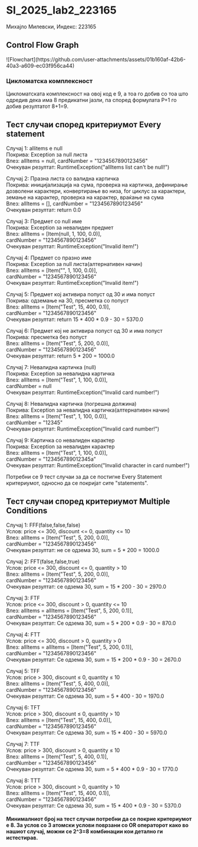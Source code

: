 # SI_2025_lab2_223165

Михајло Милевски, Индекс: 223165

<h2>Control Flow Graph</h2>
![Flowchart](https://github.com/user-attachments/assets/01b160af-42b6-40a3-a609-ec03f956ca44)

<h3>Цикломатска комплексност</h3>
Цикломатската комплексност на овој код е 9, а тоа го добив со тоа што одредив дека има 8 предикатни јазли, па според формулата P+1 го добив резултатот 8+1=9.

<h2>Тест случаи според критериумот Every statement</h2>

Случај 1: allitems e null</br>
  Покрива: Exception за null листа</br>
  Влез: allItems = null, cardNumber = "1234567890123456"</br>
  Очекуван резултат: RuntimeException("allItems list can't be null!")</br>

Случај 2: Празна листа со валидна картичка</br>
  Покрива: иницијализација на сума, проверка на картичка, дефинирање дозволени карактери, конвертирање во низа, for циклус за карактери, земање на карактер, проверка на карактер, враќање на сума</br>
  Влез: allItems = [], cardNumber = "1234567890123456"</br>
  Очекуван резултат: return 0.0</br>

Случај 3: Предмет со null име</br>
  Покрива: Exception за невалиден предмет<br>
  Влез: allItems = [Item(null, 1, 100, 0.0)], <br>
        cardNumber = "1234567890123456"<br>
  Очекуван резултат: RuntimeException("Invalid item!")<br>

Случај 4: Предмет со празно име</br>
  Покрива: Exception за null листа(алтернативен начин)<br>
  Влез: allItems = [Item("", 1, 100, 0.0)], <br>
        cardNumber = "1234567890123456"<br>
  Очекуван резултат: RuntimeException("Invalid item!")<br>

Случај 5: Предмет кој активира попуст од 30 и има попуст<br>
  Покрива: одземање на 30, пресметка со попуст<br>
  Влез: allItems = [Item("Test", 15, 400, 0.1)], <br>
        cardNumber = "1234567890123456"<br>
  Очекуван резултат: return 15 * 400 * 0.9 - 30 = 5370.0<br>

Случај 6: Предмет кој не активира попуст од 30 и има попуст<br>
  Покрива: пресметка без попуст<br>
  Влез: allItems = [Item("Test", 5, 200, 0.0)], <br>
        cardNumber = "1234567890123456"<br>
  Очекуван резултат: return 5 * 200 = 1000.0<br>

Случај 7: Невалидна картичка (null)<br>
  Покрива: Exception за невалидна картичка<br>
  Влез: allItems = [Item("Test", 1, 100, 0.0)], <br>
        cardNumber = null<br>
  Очекуван резултат: RuntimeException("Invalid card number!")<br>

Случај 8: Невалидна картичка (погрешна должина)<br>
  Покрива: Exception за невалидна картичка(алтернативен начин)<br>
  Влез: allItems = [Item("Test", 1, 100, 0.0)], <br>
        cardNumber = "12345"<br>
  Очекуван резултат: RuntimeException("Invalid card number!")<br>

Случај 9: Картичка со невалиден карактер<br>
  Покрива: Exception за невалиден карактер<br>
  Влез: allItems = [Item("Test", 1, 100, 0.0)], <br>
        cardNumber = "123456789012345a"<br>
  Очекуван резултат: RuntimeException("Invalid character in card number!")<br>

Потребни се 9 тест случаи за да се постигне Every Statement критериумот, односно да се покријат сите "statements".<br>

<h2>Тест случаи според критериумот Multiple Conditions</h2>

Случај 1: FFF(false,false,false)<br>
  Услов: price <= 300, discount <= 0, quantity <= 10<br>
  Влез: allItems = [Item("Test", 5, 200, 0.0)], <br>
        cardNumber = "1234567890123456"<br>
  Очекуван резултат: не се одзема 30, sum = 5 * 200 = 1000.0<br>

Случај 2: FFT(false,false,true)<br>
  Услов: price <= 300, discount <= 0, quantity > 10<br>
  Влез: allItems = [Item("Test", 5, 200, 0.0)], <br>
        cardNumber = "1234567890123456"<br>
  Очекуван резултат: се одзема 30, sum = 15 * 200 - 30 = 2970.0<br>

Случај 3: FTF<br>
  Услов: price <= 300, discount > 0, quantity <= 10<br>
  Влез: allItems = allItems = [Item("Test", 5, 200, 0.1)], <br>
        cardNumber = "1234567890123456"<br>
  Очекуван резултат: Се одзема 30, sum = 5 * 200 * 0.9 - 30 = 870.0<br>

Случај 4: FTT<br>
  Услов: price <= 300, discount > 0, quantity > 0 <br>
  Влез: allItems = allItems = [Item("Test", 5, 200, 0.1)], <br>
        cardNumber = "1234567890123456"<br>
  Очекуван резултат: Се одзема 30, sum = 15 * 200 * 0.9 - 30 = 2670.0<br>

Случај 5: TFF<br>
  Услов: price > 300, discount ≤ 0, quantity ≤ 10<br>
  Влез: allItems = [Item("Test", 5, 400, 0.0)], <br>
        cardNumber = "1234567890123456"<br>
  Очекуван резултат: Се одзема 30, sum = 5 * 400 - 30 = 1970.0<br>

Случај 6: TFT<br>
  Услов:  price > 300, discount ≤ 0, quantity > 10<br>
  Влез: allItems = [Item("Test", 15, 400, 0.0)], <br>
        cardNumber = "1234567890123456"<br>
  Очекуван резултат:  Се одзема 30, sum = 15 * 400 - 30 = 5970.0<br>

Случај 7: TTF<br>
  Услов: price > 300, discount > 0, quantity ≤ 10<br>
  Влез: allItems = [Item("Test", 5, 400, 0.1)], <br>
        cardNumber = "1234567890123456"<br>
  Очекуван резултат: Се одзема 30, sum = 5 * 400 * 0.9 - 30 = 1770.0<br>

Случај 8: TTT<br>
  Услов: price > 300, discount > 0, quantity > 10<br>
  Влез: allItems = [Item("Test", 15, 400, 0.1)], <br>
        cardNumber = "1234567890123456"<br>
  Очекуван резултат: Се одзема 30, sum = 15 * 400 * 0.9 - 30 = 5370.0<br>

<h4>Минималниот број на тест случаи потребни да се покрие критериумот е 8. За услов со 3 атомски услови поврзани со OR операторот како во нашиот случај, можни се 2^3=8 комбинации кои детално ги истестирав.</h4>  

  

